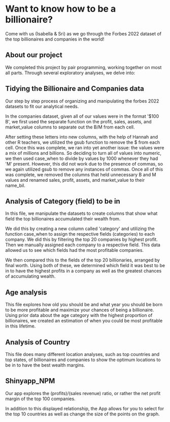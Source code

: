 # Want to know how to be a billionaire?

Come with us (Isabella & Sri) as we go through the Forbes 2022 dataset of the top billionaires and companies in the world! 

## About our project

We completed this project by pair programming, working together on most all parts. Through several exploratory analyses, we delve into:

## Tidying the Billionaire and Companies data

Our step by step process of organizing and manipulating the forbes 2022 datasets to fit our analytical needs. 

In the companies dataset, given all of our values were in the format '$100 B', we first used the separate function on the profit, sales, assets, and market_value columns to separate out the B/M from each cell. 

After setting these letters into new columns, with the help of Hannah and other R teachers, we utilized the gsub function to remove the $ from each cell. Once this was complete, we ran into yet another issue: the values were a mix of millions and billions. So deciding to turn all of values into numeric, we then used case_when to divide by values by 1000 whenever they had 'M' present. However, this did not work due to the presence of commas, so we again utilized gsub to remove any instances of commas. Once all of this was complete, we removed the columns that held unnecessary B and M values and renamed sales, profit, assets, and market_value to their name_bil. 

## Analysis of Category (field) to be in 

In this file, we manipulate the datasets to create columns that show what field the top billionaires accumulated their wealth from. 

We did this by creating a new column called 'category' and utilizing the function case_when to assign the respective fields (categories) to each company. We did this by filtering the top 20 companies by highest profit. Then we manually assigned each company to a respective field. This data allowed us to see which fields had the most profitable companies. 

We then compared this to the fields of the top 20 billionaries, arranged by final worth. Using both of these, we determined which field it was best to be in to have the highest profits in a company as well as the greatest chances of accumulating wealth.
  
## Age analysis

This file explores how old you should be and what year you should be born to be more profitable and maximize your chances of being a billionaire. Using prior data about the age category with the highest proportion of billionaires, we created an estimation of when you could be most profitable in this lifetime.

## Analysis of Country

This file does many different location analyses, such as top countries and top states, of billionaires and companies to show the optimum locations to be in to have the best wealth margins.

## Shinyapp_NPM

Our app explores the (profits)/(sales revenue) ratio, or rather the net profit margin of the top 100 companies. 
  
In addition to this displayed relationship, the App allows for you to select for the top 10 countries as well as change the size of the points on the graph.
